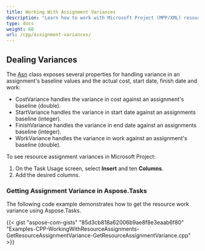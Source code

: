 ```yaml
---
title: Working With Assignment Variances
description: "Learn how to work with Microsoft Project (MPP/XML) resource assignment variances using Aspose.Tasks for C++."
type: docs
weight: 60
url: /cpp/assignment-variances/
---
```


## **Dealing Variances**
The [Asn](https://apireference.aspose.com/tasks/cpp/class/aspose.tasks.asn) class exposes several properties for handling variance in an assignment's baseline values and the actual cost, start date, finish date and work:

- CostVariance handles the variance in cost against an assignment's baseline (double).
- StartVariance handles the variance in start date against an assignments baseline (integer).
- FinishVariance handles the variance in end date against an assignments baseline (integer).
- WorkVariance handles the variance in work against an assignment's baseline (double).

To see resource assignment variances in Microsoft Project:

1. On the Task Usage screen, select **Insert** and ten **Columns**.
2. Add the desired columns.

### **Getting Assignment Variance in Aspose.Tasks**
The following code example demonstrates how to get the resource work variance using Aspose.Tasks.

{{< gist "aspose-com-gists" "85d3cb818a62006b9ae8f8e3eaab6f80" "Examples-CPP-WorkingWithResourceAssignments-GetResourceAssignmentVariance-GetResourceAssignmentVariance.cpp" >}}
